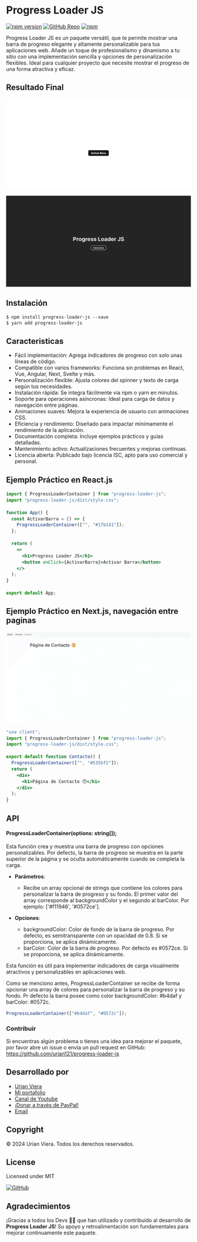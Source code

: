 # Progress Loader JS

[![npm version](https://img.shields.io/npm/v/progress-loader-js.svg?style=flat-square)](https://www.npmjs.com/package/progress-loader-js)
[![GitHub Repo](https://img.shields.io/badge/repository-GitHub-blue?style=flat-square&logo=github)](https://github.com/urian121/progress-loader-js)
[![npm](https://img.shields.io/npm/dt/progress-loader-js.svg)](https://www.npmjs.com/package/progress-loader-js)

Progress Loader JS es un paquete versátil, que te permite mostrar una barra de progreso elegante y altamente personalizable para tus aplicaciones web. Añade un toque de profesionalismo y dinamismo a tu sitio con una implementación sencilla y opciones de personalización flexibles. Ideal para cualquier proyecto que necesite mostrar el progreso de una forma atractiva y eficaz.

## Resultado Final

![demo](https://raw.githubusercontent.com/urian121/imagenes-proyectos-github/master/demo-progress-loader-js.gif)

![demo](https://raw.githubusercontent.com/urian121/imagenes-proyectos-github/master/progress-loader-js.gif)

## Instalación

    $ npm install progress-loader-js --save
    $ yarn add progress-loader-js

## Caracteristicas

- Fácil implementación: Agrega indicadores de progreso con solo unas líneas de código.
- Compatible con varios frameworks: Funciona sin problemas en React, Vue, Angular, Next, Svelte y más.
- Personalización flexible: Ajusta colores del spinner y texto de carga según tus necesidades.
- Instalación rápida: Se integra fácilmente via npm o yarn en minutos.
- Soporte para operaciones asíncronas: Ideal para carga de datos y navegación entre páginas.
- Animaciones suaves: Mejora la experiencia de usuario con animaciones CSS.
- Eficiencia y rendimiento: Diseñado para impactar mínimamente el rendimiento de la aplicación.
- Documentación completa: Incluye ejemplos prácticos y guías detalladas.
- Mantenimiento activo: Actualizaciones frecuentes y mejoras continuas.
- Licencia abierta: Publicado bajo licencia ISC, apto para uso comercial y personal.

## Ejemplo Práctico en React.js

```jsx
import { ProgressLoaderContainer } from "progress-loader-js";
import "progress-loader-js/dist/style.css";

function App() {
  const ActivarBarra = () => {
    ProgressLoaderContainer(["", "#1fb141"]);
  };

  return (
    <>
      <h1>Progress Loader JS</h1>
      <button onClick={ActivarBarra}>Activar Barra</button>
    </>
  );
}

export default App;
```

## Ejemplo Práctico en Next.js, navegación entre paginas

![demo](https://raw.githubusercontent.com/urian121/imagenes-proyectos-github/master/navegacion-entre-paginas-con-progress-loader-js.gif)

```jsx
"use client";
import { ProgressLoaderContainer } from "progress-loader-js";
import "progress-loader-js/dist/style.css";

export default function Contacto() {
  ProgressLoaderContainer(["", "#535bf2"]);
  return (
    <div>
      <h1>Página de Contacto 😯</h1>
    </div>
  );
}
```

## API

#### ProgressLoaderContainer(options: string[]);

Esta función crea y muestra una barra de progreso con opciones personalizables. Por defecto, la barra de progreso se muestra en la parte superior de la página y se oculta automáticamente cuando se completa la carga.

- **Parámetros**:

  - Recibe un array opcional de strings que contiene los colores para personalizar la barra de progreso y su fondo. El primer valor del array corresponde al backgroundColor y el segundo al barColor. Por ejemplo: ['#f11946', '#0572ce'].

- **Opciones**:
  - backgroundColor: Color de fondo de la barra de progreso. Por defecto, es semitransparente con un opacidad de 0.8. Si se proporciona, se aplica dinámicamente.
  - barColor: Color de la barra de progreso. Por defecto es #0572ce. Si se proporciona, se aplica dinámicamente.

Esta función es útil para implementar indicadores de carga visualmente atractivos y personalizables en aplicaciones web.

Como se menciono antes, ProgressLoaderContainer se recibe de forma opcionar una array de colores para personalizar la barra de progreso y su fondo. Pr defecto la barra posee como color backgroundColor: #b4daf y barColor: #0572c.

```jsx
ProgressLoaderContainer(["#b4daf", "#0572c"]);
```

### Contribuir

Si encuentras algún problema o tienes una idea para mejorar el paquete, por favor abre un issue o envía un pull request en GitHub: https://github.com/urian121/progress-loader-js

## Desarrollado por

- [Urian Viera](https://github.com/urian123)
- [Mi portafolio](https://www.urianviera.com)
- [Canal de Youtube](https://www.youtube.com/WebDeveloperUrianViera)
- [¡Donar a través de PayPal!](https://www.paypal.com/donate/?hosted_button_id=4SV78MQJJH3VE)
- [Email](mailto:urian1213viera@gmail.com)

## Copyright

© 2024 Urian Viera. Todos los derechos reservados.

## License

Licensed under MIT

[![GitHub](https://img.shields.io/badge/GitHub-urian121progress-loader-js-181717?logo=github&style=flat-square)](https://github.com/urian121/progress-loader-js)

## Agradecimientos

¡Gracias a todos los Devs 👨‍💻 que han utilizado y contribuido al desarrollo de **Progress Loader JS**! Su apoyo y retroalimentación son fundamentales para mejorar continuamente este paquete.
